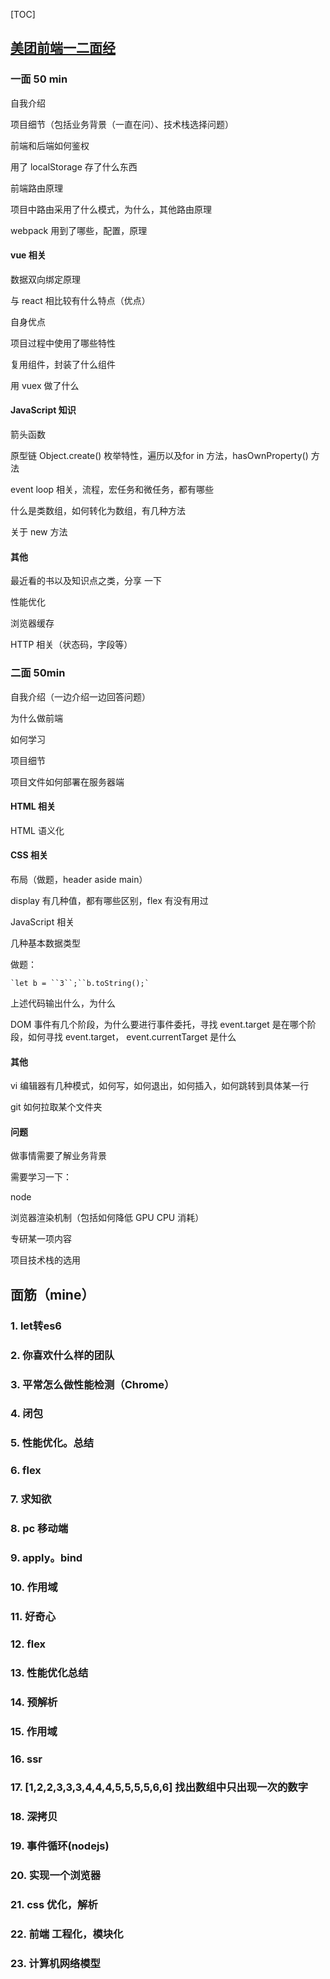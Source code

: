 [TOC]

## [美团前端一二面经](<https://www.nowcoder.com/discuss/189860>) ##

### 一面 50 min ###

自我介绍

项目细节（包括业务背景（一直在问）、技术栈选择问题）   

前端和后端如何鉴权   

用了 localStorage 存了什么东西   

前端路由原理

项目中路由采用了什么模式，为什么，其他路由原理   

webpack 用到了哪些，配置，原理

#### vue 相关 ####

数据双向绑定原理

与 react 相比较有什么特点（优点）

自身优点

项目过程中使用了哪些特性

复用组件，封装了什么组件

用 vuex 做了什么

#### JavaScript 知识 ####

箭头函数

原型链 Object.create() 枚举特性，遍历以及for in 方法，hasOwnProperty() 方法

event loop 相关，流程，宏任务和微任务，都有哪些

什么是类数组，如何转化为数组，有几种方法

关于 new 方法

#### 其他 ####

最近看的书以及知识点之类，分享 一下   

性能优化

浏览器缓存

HTTP 相关（状态码，字段等）

### 二面 50min ###

自我介绍（一边介绍一边回答问题）

为什么做前端

如何学习

项目细节

项目文件如何部署在服务器端

#### HTML 相关 ####

HTML 语义化

#### CSS 相关 ####

布局（做题，header aside main）

display 有几种值，都有哪些区别，flex 有没有用过

JavaScript 相关

几种基本数据类型

做题：



```
`let b = ``3``;``b.toString();`
```

上述代码输出什么，为什么

DOM 事件有几个阶段，为什么要进行事件委托，寻找 event.target 是在哪个阶段，如何寻找 event.target， event.currentTarget 是什么

#### 其他 ####

vi 编辑器有几种模式，如何写，如何退出，如何插入，如何跳转到具体某一行

git 如何拉取某个文件夹

#### 问题 ####

做事情需要了解业务背景

需要学习一下：

node

浏览器渲染机制（包括如何降低 GPU CPU 消耗）

专研某一项内容

项目技术栈的选用

## 面筋（mine） ##

### 1. let转es6 ###

### 2. 你喜欢什么样的团队 ###

### 3. 平常怎么做性能检测（Chrome） ###

### 4. 闭包 ###

### 5. 性能优化。总结 ###

### 6. flex ###

### 7. 求知欲 ###

### 8. pc 移动端 ###

### 9. apply。bind ###

### 10. 作用域 ###

### 11. 好奇心 ###

### 12. flex  ###

### 13. 性能优化总结 ###

### 14. 预解析 ###

### 15. 作用域 ###

### 16. ssr

### 17. [1,2,2,3,3,3,4,4,4,5,5,5,5,6,6] 找出数组中只出现一次的数字 ###

### 18. 深拷贝 ###

### 19. 事件循环(nodejs) ###

### 20. 实现一个浏览器 ###

### 21. css 优化，解析 ###

### 22. 前端 工程化，模块化 ###

### 23. 计算机网络模型 ###